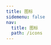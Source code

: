 ```yaml
---
title: 图标
sidemenu: false
nav:
  title: 图标
  path: /icons
---
```


<code src="./components/icons.tsx" />
